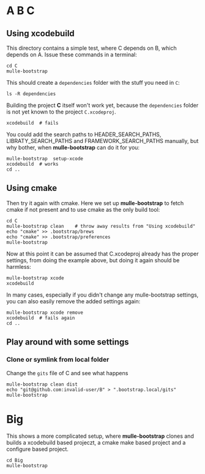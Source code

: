 # A B C

## Using xcodebuild

This directory contains a simple test, where C depends on B, which depends on A.
Issue these commands in a terminal:

```
cd C
mulle-bootstrap
```

This should create a `dependencies` folder with the stuff you need in `C`:

```console
ls -R dependencies
```

Building the project **C** itself won't work yet, because the `dependencies`
folder is not yet known to the project `C.xcodeproj`.

```console
xcodebuild  # fails
```

You could add the search paths to HEADER_SEARCH_PATHS, LIBRATY_SEARCH_PATHS and
FRAMEWORK_SEARCH_PATHS manually, but why bother, when **mulle-bootstrap** can
do it for you:

```console
mulle-bootstrap  setup-xcode
xcodebuild  # works
cd ..
```

## Using cmake

Then try it again with cmake. Here we set up **mulle-bootstrap** to fetch cmake
if not present and to use cmake as the only build tool:

```console
cd C
mulle-bootstrap clean    # throw away results from "Using xcodebuild"
echo "cmake" >> .bootstrap/brews
echo "cmake" >> .bootstrap/preferences
mulle-bootstrap
```

Now at this point it can be assumed that C.xcodeproj already has the proper
settings, from doing the example above, but doing it again should be harmless:

```console
mulle-bootstrap xcode
xcodebuild
```

In many cases, especially if you didn't change any mulle-bootstrap settings,
you can also easily remove the added settings again:

```console
mulle-bootstrap xcode remove
xcodebuild  # fails again
cd ..
```

## Play around with some settings


### Clone or symlink from local folder

Change the `gits` file of C and see what happens

```console
mulle-bootstrap clean dist
echo "git@github.com:invalid-user/B" > ".bootstrap.local/gits"
mulle-bootstrap
```

# Big

This shows a more complicated setup, where **mulle-bootstrap** clones and
builds a xcodebuild based projeczt, a cmake make based project and a configure
based project.

```console
cd Big
mulle-bootstrap
```

